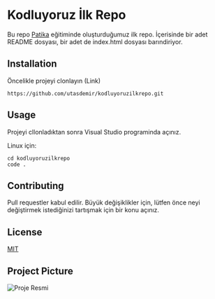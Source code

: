 # Kodluyoruz İlk Repo
Bu repo [Patika](https://www.patika.dev/) eğitiminde oluşturduğumuz ilk repo. İçerisinde bir adet README dosyası, bir adet de index.html dosyası barındiriyor.

## Installation
Öncelikle projeyi clonlayın (Link)
```
https://github.com/utasdemir/kodluyoruzilkrepo.git
```
## Usage
Projeyi cllonladıktan sonra Visual Studio programinda açınız.

Linux için:
```
cd kodluyoruzilkrepo
code .
```
## Contributing
Pull requestler kabul edilir. Büyük değişiklikler için, lütfen önce neyi değiştirmek istediğinizi tartışmak için bir konu açınız.

## License
[MIT](https://choosealicense.com/licenses/mit/)

## Project Picture
![Proje Resmi](https://global-uploads.webflow.com/6097e0eca1e87557da031fef/609859a191abe5d64b17fed3_Patika%20logo-p-500.png)